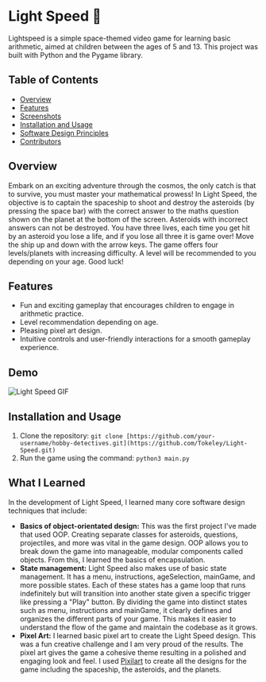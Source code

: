# Light Speed 🚀 

Lightspeed is a simple space-themed video game for learning basic arithmetic, aimed at children between the ages of 5 and 13. This project was built with Python and the Pygame library.

## Table of Contents

- [Overview](#overview)
- [Features](#features)
- [Screenshots](#screenshots)
- [Installation and Usage](#installation-and-usage)
- [Software Design Principles](#software-design-principles)
- [Contributors](#contributors)

## Overview

Embark on an exciting adventure through the cosmos, the only catch is that to survive, you must master your mathematical prowess! In Light Speed, the objective is to captain the spaceship to shoot and destroy the asteroids (by pressing the space bar) with the correct answer to the maths question shown on the planet at the bottom of the screen. Asteroids with incorrect answers can not be destroyed. You have three lives, each time you get hit by an asteroid you lose a life, and if you lose all three it is game over! Move the ship up and down with the arrow keys. The game offers four levels/planets with increasing difficulty. A level will be recommended to you depending on your age. Good luck!

## Features

- Fun and exciting gameplay that encourages children to engage in arithmetic practice.
- Level recommendation depending on age.
- Pleasing pixel art design.
- Intuitive controls and user-friendly interactions for a smooth gameplay experience.

## Demo

![Light Speed GIF](demo.gif)

## Installation and Usage

1. Clone the repository: `git clone [https://github.com/your-username/hobby-detectives.git](https://github.com/Tokeley/Light-Speed.git)`
2. Run the game using the command: `python3 main.py`

## What I Learned

In the development of Light Speed, I learned many core software design techniques that include: 
- **Basics of object-orientated design:** This was the first project I've made that used OOP. Creating separate classes for asteroids, questions, projectiles, and more was vital in the game design.  OOP allows you to break down the game into manageable, modular components called objects. From this, I learned the basics of encapsulation.
- **State management:** Light Speed also makes use of basic state management. It has a menu, instructions, ageSelection, mainGame, and more possible states. Each of these states has a game loop that runs indefinitely but will transition into another state given a specific trigger like pressing a "Play" button. By dividing the game into distinct states such as menu, instructions and mainGame, it clearly defines and organizes the different parts of your game. This makes it easier to understand the flow of the game and maintain the codebase as it grows.
- **Pixel Art:** I learned basic pixel art to create the Light Speed design. This was a fun creative challenge and I am very proud of the results. The pixel art gives the game a cohesive theme resulting in a polished and engaging look and feel. I used [Pixilart](pixilart.com) to create all the designs for the game including the spaceship, the asteroids, and the planets. 

